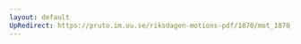 ```yaml
---
layout: default
UpRedirect: https://pruto.im.uu.se/riksdagen-motions-pdf/1870/mot_1870__ak__197/mot_1870__ak__197-002.pdf
---
```

